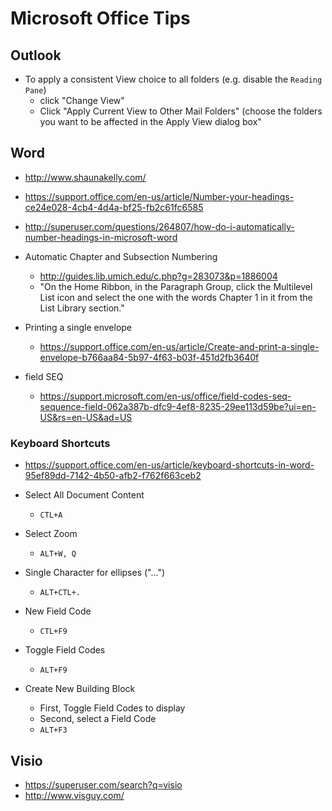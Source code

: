 
# Microsoft Office Tips

## Outlook
- To apply a consistent View choice to all folders (e.g. disable the ```Reading Pane```)
  + click "Change View"
  + Click "Apply Current View to Other Mail Folders" (choose the folders you want to be affected in the Apply View dialog box"



## Word
- http://www.shaunakelly.com/

- https://support.office.com/en-us/article/Number-your-headings-ce24e028-4cb4-4d4a-bf25-fb2c61fc6585

- http://superuser.com/questions/264807/how-do-i-automatically-number-headings-in-microsoft-word

- Automatic Chapter and Subsection Numbering 
  * http://guides.lib.umich.edu/c.php?g=283073&p=1886004
  * "On the Home Ribbon, in the Paragraph Group, click the Multilevel List icon and select the one with the words Chapter 1 in it from the List Library section."

- Printing a single envelope 
  * https://support.office.com/en-us/article/Create-and-print-a-single-envelope-b766aa84-5b97-4f63-b03f-451d2fb3640f


- field SEQ
  + https://support.microsoft.com/en-us/office/field-codes-seq-sequence-field-062a387b-dfc9-4ef8-8235-29ee113d59be?ui=en-US&rs=en-US&ad=US




### Keyboard Shortcuts
- https://support.office.com/en-us/article/keyboard-shortcuts-in-word-95ef89dd-7142-4b50-afb2-f762f663ceb2

- Select All Document Content
  + ```CTL+A```

- Select Zoom
  + ```ALT+W, Q```

- Single Character for ellipses ("...")
  + ```ALT+CTL+.```


- New Field Code
  + ```CTL+F9```

- Toggle Field Codes
  + ```ALT+F9```

- Create New Building Block
  + First, Toggle Field Codes to display
  + Second, select a Field Code
  + ```ALT+F3```


## Visio
- https://superuser.com/search?q=visio
- http://www.visguy.com/
